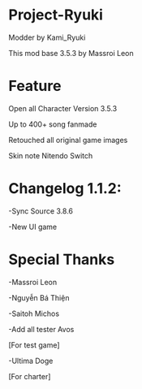 # Project-Ryuki
Modder by Kami_Ryuki

This mod base 3.5.3 by Massroi Leon

# Feature
Open all Character Version 3.5.3

Up to 400+ song fanmade

Retouched all original game images

Skin note Nitendo Switch

# Changelog 1.1.2:
-Sync Source 3.8.6

-New UI game

# Special Thanks
-Massroi Leon

-Nguyễn Bá Thiện

-Saitoh Michos

-Add all tester Avos

[For test game]

-Ultima Doge

[For charter]
